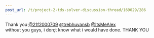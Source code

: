 ```yaml
---
post_url: /t/project-2-tds-solver-discussion-thread/169029/286
---
```

Thank you [@21f2000709](/u/21f2000709) [@trebhuvansb](/u/trebhuvansb) [@ItsMeAlex](/u/itsmealex)  
without you guys, i don;t know what i would have done. THANK YOU